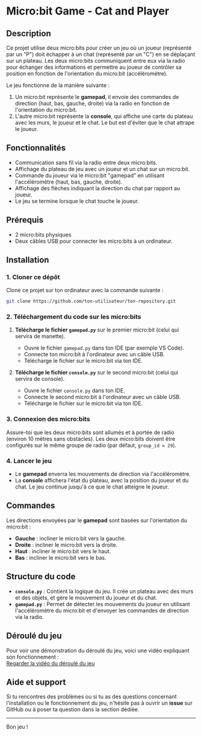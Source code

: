 
# Micro:bit Game - Cat and Player

## Description

Ce projet utilise deux micro:bits pour créer un jeu où un joueur (représenté par un "P") doit échapper à un chat (représenté par un "C") en se déplaçant sur un plateau. Les deux micro:bits communiquent entre eux via la radio pour échanger des informations et permettre au joueur de contrôler sa position en fonction de l'orientation du micro:bit (accéléromètre).

Le jeu fonctionne de la manière suivante :
1. Un micro:bit représente le **gamepad**, il envoie des commandes de direction (haut, bas, gauche, droite) via la radio en fonction de l'orientation du micro:bit.
2. L'autre micro:bit représente la **console**, qui affiche une carte du plateau avec les murs, le joueur et le chat. Le but est d'éviter que le chat attrape le joueur.

## Fonctionnalités

- Communication sans fil via la radio entre deux micro:bits.
- Affichage du plateau de jeu avec un joueur et un chat sur un micro:bit.
- Commande du joueur via le micro:bit "gamepad" en utilisant l'accéléromètre (haut, bas, gauche, droite).
- Affichage des flèches indiquant la direction du chat par rapport au joueur.
- Le jeu se termine lorsque le chat touche le joueur.

## Prérequis

- 2 micro:bits physiques
- Deux câbles USB pour connecter les micro:bits à un ordinateur.

## Installation

### 1. Cloner ce dépôt

Clone ce projet sur ton ordinateur avec la commande suivante :

```bash
git clone https://github.com/ton-utilisateur/ton-repository.git
```

### 2. Téléchargement du code sur les micro:bits

1. **Télécharge le fichier `gamepad.py`** sur le premier micro:bit (celui qui servira de manette).
    - Ouvre le fichier `gamepad.py` dans ton IDE (par exemple VS Code).
    - Connecte ton micro:bit à l'ordinateur avec un câble USB.
    - Télécharge le fichier sur le micro:bit via ton IDE.
  
2. **Télécharge le fichier `console.py`** sur le second micro:bit (celui qui servira de console).
    - Ouvre le fichier `console.py` dans ton IDE.
    - Connecte le second micro:bit à l'ordinateur avec un câble USB.
    - Télécharge le fichier sur le micro:bit via ton IDE.

### 3. Connexion des micro:bits

Assure-toi que les deux micro:bits sont allumés et à portée de radio (environ 10 mètres sans obstacles). Les deux micro:bits doivent être configurés sur le même groupe de radio (par défaut, `group_id = 29`).

### 4. Lancer le jeu

- Le **gamepad** enverra les mouvements de direction via l'accéléromètre.
- La **console** affichera l'état du plateau, avec la position du joueur et du chat. Le jeu continue jusqu'à ce que le chat atteigne le joueur.

## Commandes

Les directions envoyées par le **gamepad** sont basées sur l'orientation du micro:bit :

- **Gauche** : incliner le micro:bit vers la gauche.
- **Droite** : incliner le micro:bit vers la droite.
- **Haut** : incliner le micro:bit vers le haut.
- **Bas** : incliner le micro:bit vers le bas.

## Structure du code

- **`console.py`** : Contient la logique du jeu. Il crée un plateau avec des murs et des objets, et gère le mouvement du joueur et du chat.
- **`gamepad.py`** : Permet de détecter les mouvements du joueur en utilisant l'accéléromètre du micro:bit et d'envoyer les commandes de direction via la radio.

## Déroulé du jeu

Pour voir une démonstration du déroulé du jeu, voici une vidéo expliquant son fonctionnement :  
[Regarder la vidéo du déroulé du jeu](https://youtu.be/JSnIKgiI1E0)

## Aide et support

Si tu rencontres des problèmes ou si tu as des questions concernant l'installation ou le fonctionnement du jeu, n'hésite pas à ouvrir un **issue** sur GitHub ou à poser ta question dans la section dédiée.

---

Bon jeu !
